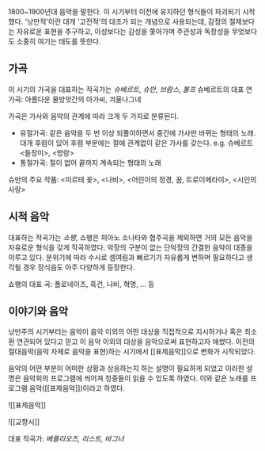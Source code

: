 1800~1900년대 음악을 말한다. 이 시기부터 이전에 유지하던 형식들이 파괴되기 시작했다. '낭만적'이란 대개 '고전적'의 대조가 되는 개념으로 사용되는데, 감정의 절제보다는 자유로운 표현을 추구하고, 이성보다는 감성을 쫓아가며 주관성과 독창성을 무엇보다도 소중히 여기는 태도를 뜻한다. 
## 가곡
이 시기의 가곡을 대표하는 작곡가는 *슈베르트*, *슈만*, *브람스*, *볼프*
슈베르트의 대표 연가곡: 아름다운 물방앗간의 아가씨, 겨울나그네 

가곡은 가사와 음악의 관계에 따라 크게 두 가지로 분류된다.
+ 유절가곡: 같은 음악을 두 번 이상 되풀이하면서 중간에 가사만 바뀌는 형태의 노래. 대개 후렴이 있어 후렴 부분에는 절에 관계없이 같은 가사를 갖는다. e.g. 슈베르트 <들장미>, <방랑>
+ 통절가곡: 절이 없어 끝까지 계속되는 형태의 노래

슈만의 주요 작품: <미르테 꽃>, <나비>, <어린이의 정경, 꿈, 트로이메라이>, <시인의 사랑>
## 시적 음악
대표하는 작곡가는 *쇼팽,*
쇼팽은 피아노 소나타와 협주곡을 제외하면 거의 모든 음악을 자유로운 형식을 갖게 작곡하였다. 악장의 구분이 없는 단악장의 간결한 음악이 대종을 이루고 있다. 분위기에 따라 수시로 셈여림과 빠르기가 자유롭게 변하며 필요하다고 생각될 경우 장식음도 아주 다양하게 등장한다. 

쇼팽의 대표 곡: 폴로네이즈, 흑건, 나비, 혁명, ... 등

## 이야기와 음악
낭만주의 시기부터는 음악이 음악 이외의 어떤 대상을 직접적으로 지시하거나 혹은 최소환 연관되어 있다고 믿고 이 음악 이외의 대상을 음악으로써 표현하고자 애썼다. 이전의 절대음악(음악 자체로 음악을 표현)하는 시기에서 [[표제음악]]으로 변화가 시작되었다.

음악의 어떤 부분이 어떠한 상황과 상응하는지 하는 설명이 필요하게 되었고 이러한 설명은 음악회의 프로그램에 씌어져 청중들이 읽을 수 있도록 하였다. 이와 같은 노래를 프로그램 음악([[표제음악]])이라고 하였다. 

![[표제음악]]

![[교향시]]

대표 작곡가: *베를리오즈, 리스트, 바그너*
